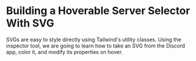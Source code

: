 # Building a Hoverable Server Selector With SVG

SVGs are easy to style directly using Tailwind's utility classes. Using the inspector tool, we are going to learn how to take an SVG from the Discord app, color it, and modify its properties on hover.

